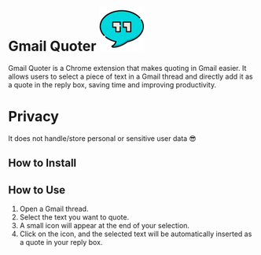 # Gmail Quoter ![Icon](images/quotes-small.png)


Gmail Quoter is a Chrome extension that makes quoting in Gmail easier. It allows users to select a piece of text in a Gmail thread and directly add it as a quote in the reply box, saving time and improving productivity.

# Privacy

It does not handle/store personal or sensitive user data :sunglasses:

## How to Install


## How to Use

1. Open a Gmail thread.
2. Select the text you want to quote.
3. A small icon will appear at the end of your selection.
4. Click on the icon, and the selected text will be automatically inserted as a quote in your reply box.

